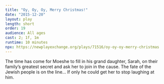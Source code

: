 ```yaml
---
title: "Oy, Oy, Oy, Merry Christmas!"
date: "2015-12-20"
layout: play
length: short
order: 19
audience: All ages
cast: 2; 1f, 1m
runtime: 10 minutes
npx: https://newplayexchange.org/plays/71516/oy-oy-oy-merry-christmas
---
```


The time has come for Moeshe to fill in his grand daughter, Sarah, on their family’s greatest secret and ask her to join in the cause. The fate of the Jewish people is on the line… If only he could get her to stop laughing at him.
